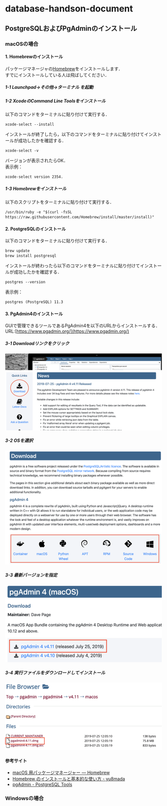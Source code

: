 # database-handson-document
## PostgreSQLおよびPgAdminのインストール
### macOSの場合
#### 1. Homebrewのインストール
パッケージマネージャの[Homebrew](https://brew.sh/index_ja)をインストールします．  
すでにインストールしている人は飛ばしてください．  
##### 1-1 Launchpad->その他->ターミナル を起動
##### 1-2 XcodeのCommand Line Toolsをインストール
以下のコマンドをターミナルに貼り付けて実行する．
```
xcode-select --install
```
インストールが終了したら，以下のコマンドをターミナルに貼り付けてインストールが成功したかを確認する．
```
xcode-select -v
```
バージョンが表示されたらOK．  
表示例：  
```
xcode-select version 2354.
```

##### 1-3 Homebrewをインストール
以下のスクリプトをターミナルに貼り付けて実行する．
```
/usr/bin/ruby -e "$(curl -fsSL https://raw.githubusercontent.com/Homebrew/install/master/install)"
```
#### 2. PostgreSQLのインストール
以下のコマンドをターミナルに貼り付けて実行する．
```
brew update
brew install postgresql
```
インストールが終わったら以下のコマンドをターミナルに貼り付けてインストールが成功したかを確認する．
```
postgres --version
```
表示例：
```
postgres (PostgreSQL) 11.3
```
#### 3. PgAdmin4のインストール
GUIで管理できるツールであるPgAdmin4を以下のURLからインストールする．  
URL:[https://www.pgadmin.org/](https://www.pgadmin.org/)  
  
##### 3-1 Downloadリンクをクリック  
![](https://github.com/temp176/database-handson-document/blob/master/image/pgadmin1.png)
  
##### 3-2 OSを選択  
![](https://github.com/temp176/database-handson-document/blob/master/image/pgadmin2.png)

##### 3-3 最新バージョンを指定  
![](https://github.com/temp176/database-handson-document/blob/master/image/pgadmin3.png)

##### 3-4 実行ファイルをダウンロードしてインストール
![](https://github.com/temp176/database-handson-document/blob/master/image/pgadmin4.png)

#### 参考サイト
* [macOS 用パッケージマネージャー — Homebrew](https://brew.sh/index_ja)
* [Homebrew のインストールと基本的な使い方 - yu8mada](https://yu8mada.com/2018/04/12/homebrew-s-installation-and-basic-usage/#article-title)
* [pgAdmin - PostgreSQL Tools](https://www.pgadmin.org/)

### Windowsの場合

